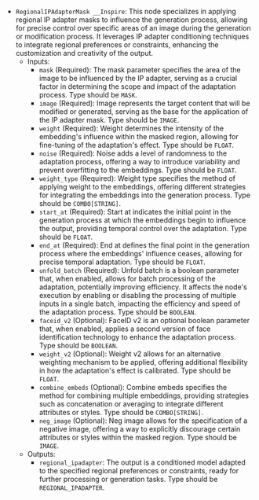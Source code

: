 - `RegionalIPAdapterMask __Inspire`: This node specializes in applying regional IP adapter masks to influence the generation process, allowing for precise control over specific areas of an image during the generation or modification process. It leverages IP adapter conditioning techniques to integrate regional preferences or constraints, enhancing the customization and creativity of the output.
    - Inputs:
        - `mask` (Required): The mask parameter specifies the area of the image to be influenced by the IP adapter, serving as a crucial factor in determining the scope and impact of the adaptation process. Type should be `MASK`.
        - `image` (Required): Image represents the target content that will be modified or generated, serving as the base for the application of the IP adapter mask. Type should be `IMAGE`.
        - `weight` (Required): Weight determines the intensity of the embedding's influence within the masked region, allowing for fine-tuning of the adaptation's effect. Type should be `FLOAT`.
        - `noise` (Required): Noise adds a level of randomness to the adaptation process, offering a way to introduce variability and prevent overfitting to the embeddings. Type should be `FLOAT`.
        - `weight_type` (Required): Weight type specifies the method of applying weight to the embeddings, offering different strategies for integrating the embeddings into the generation process. Type should be `COMBO[STRING]`.
        - `start_at` (Required): Start at indicates the initial point in the generation process at which the embeddings begin to influence the output, providing temporal control over the adaptation. Type should be `FLOAT`.
        - `end_at` (Required): End at defines the final point in the generation process where the embeddings' influence ceases, allowing for precise temporal adaptation. Type should be `FLOAT`.
        - `unfold_batch` (Required): Unfold batch is a boolean parameter that, when enabled, allows for batch processing of the adaptation, potentially improving efficiency. It affects the node's execution by enabling or disabling the processing of multiple inputs in a single batch, impacting the efficiency and speed of the adaptation process. Type should be `BOOLEAN`.
        - `faceid_v2` (Optional): FaceID v2 is an optional boolean parameter that, when enabled, applies a second version of face identification technology to enhance the adaptation process. Type should be `BOOLEAN`.
        - `weight_v2` (Optional): Weight v2 allows for an alternative weighting mechanism to be applied, offering additional flexibility in how the adaptation's effect is calibrated. Type should be `FLOAT`.
        - `combine_embeds` (Optional): Combine embeds specifies the method for combining multiple embeddings, providing strategies such as concatenation or averaging to integrate different attributes or styles. Type should be `COMBO[STRING]`.
        - `neg_image` (Optional): Neg image allows for the specification of a negative image, offering a way to explicitly discourage certain attributes or styles within the masked region. Type should be `IMAGE`.
    - Outputs:
        - `regional_ipadapter`: The output is a conditioned model adapted to the specified regional preferences or constraints, ready for further processing or generation tasks. Type should be `REGIONAL_IPADAPTER`.

